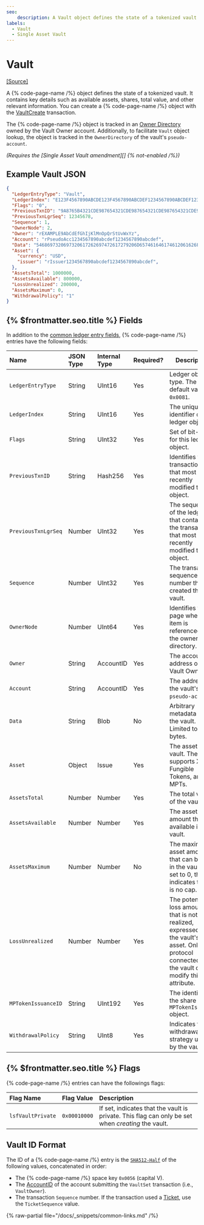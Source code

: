 ```yaml
---
seo:
    description: A Vault object defines the state of a tokenized vault.
labels:
  - Vault
  - Single Asset Vault
---
```


# Vault

[[Source]](https://github.com/Bronek/rippled/blob/vault/include/xrpl/protocol/detail/ledger_entries.macro#L465-L486 "Source")

A {% code-page-name /%} object defines the state of a tokenized vault. It contains key details such as available assets, shares, total value, and other relevant information. You can create a {% code-page-name /%} object with the [VaultCreate](./transactions/vault-create.md)  transaction.

The {% code-page-name /%} object is tracked in an [Owner Directory](https://xrpl.org/directorynode.html) owned by the Vault Owner account.
Additionally, to facilitate `Vault` object lookup, the object is tracked in the `OwnerDirectory` of the vault's `pseudo-account`.

_(Requires the [Single Asset Vault amendment][] {% not-enabled /%})_

## Example Vault JSON

```json
{
  "LedgerEntryType": "Vault",
  "LedgerIndex": "E123F4567890ABCDE123F4567890ABCDEF1234567890ABCDEF1234567890ABCD",
  "Flags": "0",
  "PreviousTxnID": "9A8765B4321CDE987654321CDE987654321CDE987654321CDE987654321CDE98",
  "PreviousTxnLgrSeq": 12345678,
  "Sequence": 1,
  "OwnerNode": 2,
  "Owner": "rEXAMPLE9AbCdEfGhIjKlMnOpQrStUvWxYz",
  "Account": "rPseudoAcc1234567890abcdef1234567890abcdef",
  "Data": "5468697320697320617262697472617279206D657461646174612061626F757420746865207661756C742E",
  "Asset": {
    "currency": "USD",
    "issuer": "rIssuer1234567890abcdef1234567890abcdef",
  },
  "AssetsTotal": 1000000,
  "AssetsAvailable": 800000,
  "LossUnrealized": 200000,
  "AssetsMaximum": 0,
  "WithdrawalPolicy": "1"
}
```

## {% $frontmatter.seo.title %} Fields

In addition to the [common ledger entry fields](https://xrpl.org/docs/references/protocol/ledger-data/common-fields), {% code-page-name /%} entries have the following fields:

| Name                | JSON Type     | Internal Type | Required? | Description      |
| :------------------ | :------------ | :------------ | :-------- | -----------------|
| `LedgerEntryType`   | String        | UInt16        | Yes       | Ledger object type. The default value is `0x0081`. |
| `LedgerIndex`       | String        | UInt16        | Yes       | The unique identifier of the ledger object. |
| `Flags`             | String        | UInt32        | Yes       | Set of bit-flags for this ledger object. |
| `PreviousTxnID`     | String        | Hash256       | Yes       | Identifies the transaction ID that most recently modified this object. |
| `PreviousTxnLgrSeq` | Number        | UInt32        | Yes       | The sequence of the ledger that contains the transaction that most recently modified this object. |
| `Sequence`          | Number        | UInt32        | Yes       | The transaction sequence number that created the vault. |
| `OwnerNode`         | Number        | UInt64        | Yes       | Identifies the page where this item is referenced in the owner's directory. |
| `Owner`             | String        | AccountID     | Yes       | The account address of the Vault Owner. |
| `Account`           | String        | AccountID     | Yes       | The address of the vault's `pseudo-account`. |
| `Data`              | String        | Blob          | No        | Arbitrary metadata about the vault. Limited to 256 bytes. |
| `Asset`             | Object        | Issue         | Yes       | The asset of the vault. The vault supports XRP, Fungible Tokens, and MPTs. |
| `AssetsTotal`       | Number        | Number        | Yes       | The total value of the vault. |
| `AssetsAvailable`   | Number        | Number        | Yes       | The asset amount that is available in the vault. |
| `AssetsMaximum`     | Number        | Number        | No        | The maximum asset amount that can be held in the vault. If set to 0, this indicates there is no cap. |
| `LossUnrealized`    | Number        | Number        | Yes       | The potential loss amount that is not yet realized, expressed as the vault's asset. Only a protocol connected to the vault can modify this attribute. |
| `MPTokenIssuanceID` | String        | UInt192       | Yes       | The identifier of the share `MPTokenIssuance` object. |
| `WithdrawalPolicy`  | String        | UInt8         | Yes       | Indicates the withdrawal strategy used by the vault. |


## {% $frontmatter.seo.title %} Flags

{% code-page-name /%}  entries can have the followings flags:

| Flag Name         | Flag Value   | Description                 |
| :---------------- | :----------- | :---------------------------|
| `lsfVaultPrivate` | `0x00010000` | If set, indicates that the vault is private. This flag can only be set when _creating_ the vault. |

## Vault ID Format

The ID of a {% code-page-name /%} entry is the [`SHA512-Half`](https://xrpl.org/docs/references/protocol/data-types/basic-data-types#hashes) of the following values, concatenated in order:

- The {% code-page-name /%} space key `0x0056` (capital V).
- The [AccountID](https://xrpl.org/docs/references/protocol/binary-format/#accountid-fields) of the account submitting the `VaultSet` transaction (i.e., `VaultOwner`).
- The transaction `Sequence` number. If the transaction used a [Ticket](https://xrpl.org/docs/concepts/accounts/tickets), use the `TicketSequence` value.

{% raw-partial file="/docs/_snippets/common-links.md" /%}
